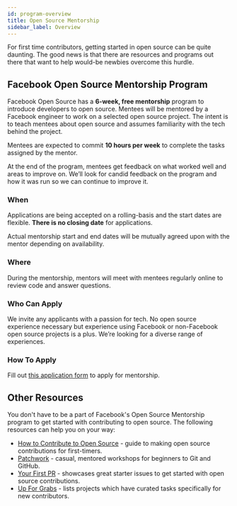 ```yaml
---
id: program-overview
title: Open Source Mentorship
sidebar_label: Overview
---
```


For first time contributors, getting started in open source can be quite daunting. The good news is that there are resources and programs out there that want to help would-be newbies overcome this hurdle. 

## Facebook Open Source Mentorship Program

Facebook Open Source has a **6-week, free mentorship** program to introduce developers to open source. Mentees will be mentored by a Facebook engineer to work on a selected open source project. The intent is to teach mentees about open source and assumes familiarity with the tech behind the project.

Mentees are expected to commit **10 hours per week** to complete the tasks assigned by the mentor.

At the end of the program, mentees get feedback on what worked well and areas to improve on. We’ll look for candid feedback on the program and how it was run so we can continue to improve it.

### When 

Applications are being accepted on a rolling-basis and the start dates are flexible. **There is no closing date** for applications. 

Actual mentorship start and end dates will be mutually agreed upon with the mentor depending on availability.

### Where

During the mentorship, mentors will meet with mentees regularly online to review code and answer questions.

### Who Can Apply

We invite any applicants with a passion for tech. No open source experience necessary but experience using Facebook or non-Facebook open source projects is a plus. We’re looking for a diverse range of experiences.

### How To Apply

Fill out [this application form](http://bit.ly/fb-oss-mentorship) to apply for mentorship.

## Other Resources

You don't have to be a part of Facebook's Open Source Mentorship program to get started with contributing to open source. The following resources can help you on your way:

* [How to Contribute to Open Source](https://opensource.guide/how-to-contribute/) - guide to making open source contributions for first-timers.
* [Patchwork](http://patchwork.github.io/) - casual, mentored workshops for beginners to Git and GitHub.
* [Your First PR](http://yourfirstpr.github.io/) - showcases great starter issues to get started with open source contributions.
* [Up For Grabs](http://up-for-grabs.net/) - lists projects which have curated tasks specifically for new contributors.
